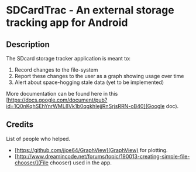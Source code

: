 SDCardTrac - An external storage tracking app for Android
=========================================================

Description
-----------

The SDcard storage tracker application is meant to:

1. Record changes to the file-system
2. Report these changes to the user as a graph showing usage over time
3. Alert about space-hogging stale data (yet to be implemented)

More documentation can be found here in this [https://docs.google.com/document/pub?id=1Q0nKqhSEhYnrWML8Vk1b0qgkhIejjRnSrjsRRN-oB40](Google doc).

Credits
-------
List of people who helped.

* [https://github.com/jjoe64/GraphView](GraphView) for plotting.
* [http://www.dreamincode.net/forums/topic/190013-creating-simple-file-chooser/](File chooser) used in the app.
